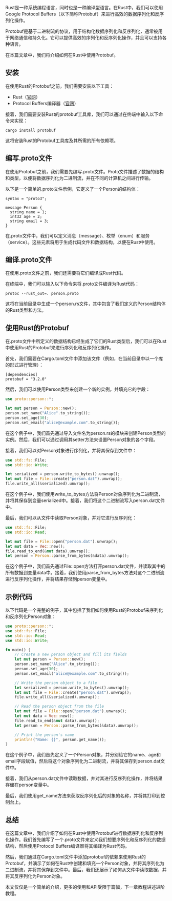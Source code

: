 


Rust是一种系统编程语言，同时也是一种编译型语言。在Rust中，我们可以使用Google Protocol Buffers（以下简称Protobuf）来进行高效的数据序列化和反序列化操作。

Protobuf是基于二进制流的协议，用于结构化数据序列化和反序列化，通常被用于网络通信和持久化。它可以提供高效的序列化和反序列化操作，并且可以支持各种语言。

在本篇文章中，我们将介绍如何在Rust中使用Protobuf。

## 安装

在使用Rust的Protobuf之前，我们需要安装以下工具：

- Rust（[官网](https://www.rust-lang.org/)）
- Protocol Buffers编译器（[官网](https://developers.google.com/protocol-buffers/docs/downloads)）

接着，我们需要安装Rust的protobuf工具库，我们可以通过在终端中输入以下命令来实现：

```
cargo install protobuf
```

这将安装Rust的Protobuf工具库及其所需的所有依赖项。

## 编写.proto文件

在使用Protobuf之前，我们需要先编写.proto文件。Proto文件描述了数据的结构和类型，以便将数据序列化为二进制流，并在不同的计算机之间进行传输。

以下是一个简单的.proto文件示例，它定义了一个Person的结构体：

```
syntax = "proto3";

message Person {
  string name = 1;
  int32 age = 2;
  string email = 3;
}
```

在.proto文件中，我们可以定义消息（message）、枚举（enum）和服务（service）。这些元素将用于生成代码文件和数据结构，以便在Rust中使用。

## 编译.proto文件

在使用.proto文件之前，我们还需要将它们编译成Rust代码。

在终端中，我们可以输入以下命令来将.proto文件编译为Rust代码：

```
protoc --rust_out=. person.proto
```

这将在当前目录中生成一个person.rs文件，其中包含了我们定义的Person结构体的Rust类型和方法。

## 使用Rust的Protobuf

在.proto文件中所定义的数据结构已经生成了它们的Rust类型后，我们可以在Rust中使用Rust的Protobuf来进行序列化和反序列化操作。

首先，我们需要在Cargo.toml文件中添加该文件（例如，在当前目录中以一个库的形式进行管理）：

```
[dependencies]
protobuf = "3.2.0"
```

然后，我们可以使用Person类型来创建一个新的实例，并填充它的字段：

```rust
use proto::person::*;

let mut person = Person::new();
person.set_name("Alice".to_string());
person.set_age(30);
person.set_email("alice@example.com".to_string());
```

在这个例子中，我们首先通过导入文件名为person.rs的模块来创建Person类型的实例。然后，我们可以通过调用其setter方法来设置Person对象的各个字段。

接着，我们可以对Person对象进行序列化，并将其保存到文件中：

```rust
use std::fs::File;
use std::io::Write;

let serialized = person.write_to_bytes().unwrap();
let mut file = File::create("person.dat").unwrap();
file.write_all(&serialized).unwrap();
```

在这个例子中，我们使用write_to_bytes方法将Person对象序列化为二进制流，并将其保存到变量serialized中。接着，我们将这个二进制流写入person.dat文件中。

最后，我们可以从文件中读取Person对象，并对它进行反序列化：

```rust
use std::fs::File;
use std::io::Read;

let mut file = File::open("person.dat").unwrap();
let mut data = Vec::new();
file.read_to_end(&mut data).unwrap();
let person = Person::parse_from_bytes(&data).unwrap();
```

在这个例子中，我们首先通过File::open方法打开person.dat文件，并读取其中的所有数据到变量data中。接着，我们使用parse_from_bytes方法对这个二进制流进行反序列化操作，并将结果存储到person变量中。

## 示例代码

以下代码是一个完整的例子，其中包括了我们如何使用Rust的Protobuf来序列化和反序列化Person对象：

```rust
use proto::person::*;
use std::fs::File;
use std::io::Read;
use std::io::Write;

fn main() {
    // Create a new person object and fill its fields
    let mut person = Person::new();
    person.set_name("Alice".to_string());
    person.set_age(30);
    person.set_email("alice@example.com".to_string());

    // Write the person object to a file
    let serialized = person.write_to_bytes().unwrap();
    let mut file = File::create("person.dat").unwrap();
    file.write_all(&serialized).unwrap();

    // Read the person object from the file
    let mut file = File::open("person.dat").unwrap();
    let mut data = Vec::new();
    file.read_to_end(&mut data).unwrap();
    let person = Person::parse_from_bytes(&data).unwrap();

    // Print the person's name
    println!("Name: {}", person.get_name());
}
```

在这个例子中，我们首先定义了一个Person对象，并分别给它的name、age和email字段赋值，然后将这个对象序列化为二进制流，并将其保存到person.dat文件中。

接着，我们从person.dat文件中读取数据，并对其进行反序列化操作，并将结果存储在person变量中。

最后，我们使用get_name方法来获取反序列化后的对象的名称，并将其打印到控制台上。

## 总结

在这篇文章中，我们介绍了如何在Rust中使用Protobuf进行数据序列化和反序列化操作。我们首先编写了一个.proto文件来定义我们想要序列化和反序列化的数据结构，然后使用Protocol Buffers编译器将其编译为Rust代码。

然后，我们通过在Cargo.toml文件中添加protobuf的依赖来使用Rust的Protobuf，并演示了如何在Rust中创建和填充一个Person对象，并将其序列化为二进制流，并将其保存到文件中。最后，我们还展示了如何从文件中读取数据，并将其反序列化为Person对象。

本文仅仅是一个简单的介绍，更多的使用和API受限于篇幅，下一章教程讲述进阶教程。

